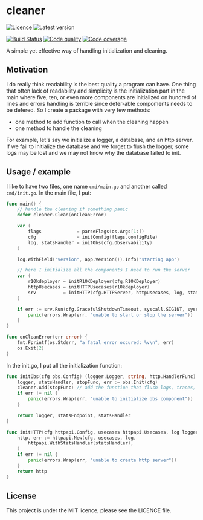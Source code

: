 # cleaner

[![Licence](https://img.shields.io/github/license/krostar/cleaner.svg?style=for-the-badge)](https://tldrlegal.com/license/mit-license)
![Latest version](https://img.shields.io/github/tag/krostar/cleaner.svg?style=for-the-badge)

[![Build Status](https://img.shields.io/travis/krostar/cleaner/master.svg?style=for-the-badge)](https://travis-ci.org/krostar/cleaner)
[![Code quality](https://img.shields.io/codacy/grade/fe2948030b304eeb84eeff103edd9b9f/master.svg?style=for-the-badge)](https://app.codacy.com/project/krostar/cleaner/dashboard)
[![Code coverage](https://img.shields.io/codacy/coverage/fe2948030b304eeb84eeff103edd9b9f.svg?style=for-the-badge)](https://app.codacy.com/project/krostar/cleaner/dashboard)

A simple yet effective way of handling initialization and cleaning.

## Motivation

I do really think readability is the best quality a program can have. One thing
that often lack of readability and simplicity is the initialization part in the main
where five, ten, or even more components are initialized on hundred of lines and
errors handling is terrible since defer-able compoments needs to be defered.
So I create a package with very few methods:

-   one method to add function to call when the cleaning happen
-   one method to handle the cleaning

For example, let's say we initialize a logger, a database, and an http server.
If we fail to initialize the database and we forget to flush the logger, some logs
may be lost and we may not know why the database failed to init.

## Usage / example

I like to have two files, one name `cmd/main.go` and another called `cmd/init.go`.
In the main file, I put:

```go
func main() {
    // handle the cleaning if something panic
	defer cleaner.Clean(onCleanError)

	var (
		flags             = parseFlags(os.Args[1:])
		cfg               = initConfig(flags.configFile)
		log, statsHandler = initObs(cfg.Observability)
	)

	log.WithField("version", app.Version()).Info("starting app")

    // here I initialize all the components I need to run the server
	var (
		r10kdeployer = initR10KDeployer(cfg.R10KDeployer)
		httpUsecases = initHTTPUsecases(r10kdeployer)
		srv          = initHTTP(cfg.HTTPServer, httpUsecases, log, statsHandler)
	)

	if err := srv.Run(cfg.GracefulShutdownTimeout, syscall.SIGINT, syscall.SIGTERM); err != nil {
		panic(errors.Wrap(err, "unable to start or stop the server"))
	}
}

func onCleanError(err error) {
	fmt.Fprintf(os.Stderr, "a fatal error occured: %v\n", err)
	os.Exit(2)
}
```

In the init.go, I put all the initialization function:

```go
func initObs(cfg obs.Config) (logger.Logger, string, http.HandlerFunc) {
	logger, statsHandler, stopFunc, err := obs.Init(cfg)
	cleaner.Add(stopFunc) // add the function that flush logs, traces, ...
	if err != nil {
		panic(errors.Wrap(err, "unable to initialize obs component"))
	}

	return logger, statsEndpoint, statsHandler
}

func initHTTP(cfg httpapi.Config, usecases httpapi.Usecases, log logger.Logger, statsHandler http.HandlerFunc) *httpapi.HTTP {
	http, err := httpapi.New(cfg, usecases, log,
		httpapi.WithStatsHandler(statsHandler),
	)
	if err != nil {
		panic(errors.Wrap(err, "unable to create http server"))
	}
	return http
}
```

## License

This project is under the MIT licence, please see the LICENCE file.
